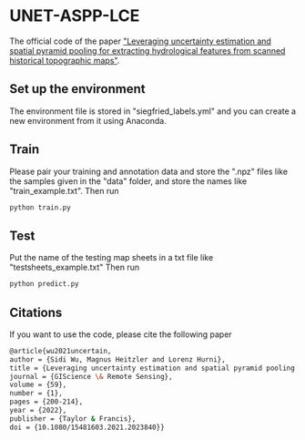# UNET-ASPP-LCE

The official code of the paper ["Leveraging uncertainty estimation and spatial pyramid pooling for extracting hydrological features from scanned historical topographic maps"](https://www.tandfonline.com/doi/full/10.1080/15481603.2021.2023840).

## Set up the environment
The environment file is stored in "siegfried_labels.yml" and you can create a new environment from it using Anaconda.

## Train
Please pair your training and annotation data and store the ".npz" files like the samples given in the "data" folder, and store the names like "train_example.txt". 
Then run 
```bash
python train.py
```
## Test
Put the name of the testing map sheets in a txt file like "testsheets_example.txt"
Then run 
```bash
python predict.py
```
## Citations
If you want to use the code, please cite the following paper
```bash
@article{wu2021uncertain,
author = {Sidi Wu, Magnus Heitzler and Lorenz Hurni},
title = {Leveraging uncertainty estimation and spatial pyramid pooling for extracting hydrological features from scanned historical topographic maps},
journal = {GIScience \& Remote Sensing},
volume = {59},
number = {1},
pages = {200-214},
year = {2022},
publisher = {Taylor & Francis},
doi = {10.1080/15481603.2021.2023840}}
```
